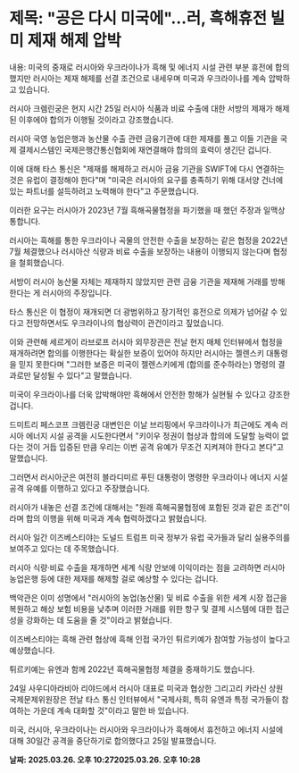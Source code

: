 # **제목: "공은 다시 미국에"…러, 흑해휴전 빌미 제재 해제 압박**

  내용: 미국의 중재로 러시아와 우크라이나가 흑해 및 에너지 시설 관련 부분 휴전에 합의했지만 러시아는 제재 해제를 선결 조건으로 내세우며 미국과 우크라이나를 계속 압박하고 있습니다.

러시아 크렘린궁은 현지 시간 25일 러시아 식품과 비료 수출에 대한 서방의 제재가 해제된 이후에야 합의가 이행될 것이라고 강조했습니다.

러시아 국영 농업은행과 농산물 수출 관련 금융기관에 대한 제재를 풀고 이들 기관을 국제 결제시스템인 국제은행간통신협회에 재연결해야 합의의 효력이 생긴단 겁니다.

이에 대해 타스 통신은 "제재를 해제하고 러시아 금융 기관을 SWIFT에 다시 연결하는 것은 유럽이 결정해야 한다"며 "미국은 러시아의 요구를 충족하기 위해 대서양 건너에 있는 파트너를 설득하려고 노력해야 한다"고 주문했습니다.

이러한 요구는 러시아가 2023년 7월 흑해곡물협정을 파기했을 때 했던 주장과 일맥상통합니다.

러시아는 흑해를 통한 우크라이나 곡물의 안전한 수출을 보장하는 같은 협정을 2022년 7월 체결했으나 러시아산 식량과 비료 수출을 보장하는 내용이 이행되지 않는다며 협정을 철회했습니다.

서방이 러시아 농산물 자체는 제재하지 않았지만 관련 금융 기관을 제재해 거래를 방해한다는 게 러시아의 주장입니다.

타스 통신은 이 협정이 재개되면 더 광범위하고 장기적인 휴전으로 의제가 넘어갈 수 있다고 전망하면서도 우크라이나의 협상력이 관건이라고 짚었습니다.

이와 관련해 세르게이 라브로프 러시아 외무장관은 전날 현지 매체 인터뷰에서 협정을 재개하려면 합의를 이행한다는 확실한 보증이 있어야 하지만 러시아는 젤렌스키 대통령을 믿지 못한다며 "그러한 보증은 미국이 젤렌스키에게 (합의를 준수하라는) 명령의 결과로만 달성될 수 있다"고 말했습니다.

미국이 우크라이나를 더욱 압박해야만 흑해에서 안전한 항해가 실현될 수 있다고 강조한 겁니다.

드미트리 페스코프 크렘린궁 대변인은 이날 브리핑에서 우크라이나가 최근에도 계속 러시아 에너지 시설 공격을 시도한다면서 "키이우 정권이 협상과 합의에 도달할 능력이 없다는 것이 거듭 입증된 만큼 우리는 이번 공격 유예가 무조건 지켜져야 한다고 본다"고 말했습니다.

그러면서 러시아군은 여전히 블라디미르 푸틴 대통령이 명령한 우크라이나 에너지 시설 공격 유예를 이행하고 있다고 주장했습니다.

러시아가 내놓은 선결 조건에 대해서는 "원래 흑해곡물협정에 포함된 것과 같은 조건"이라며 합의 이행을 위해 미국과 계속 협력하겠다고 밝혔습니다.

러시아 일간 이즈베스티야는 도널드 트럼프 미국 정부가 유럽 국가들과 달리 실용주의를 보여주고 있다는 데 주목했습니다.

러시아 식량·비료 수출을 재개하면 세계 식량 안보에 이익이라는 점을 고려하면 러시아 농업은행 등에 대한 제재를 해제할 걸로 예상할 수 있다는 겁니다.

백악관은 이미 성명에서 "러시아의 농업(농산물) 및 비료 수출을 위한 세계 시장 접근을 복원하고 해상 보험 비용을 낮추며 이러한 거래를 위한 항구 및 결제 시스템에 대한 접근성을 강화하는 데 도움을 줄 것"이라고 밝혔습니다.

이즈베스티야는 흑해 관련 협상에 흑해 인접 국가인 튀르키예가 참여할 가능성이 높다고 예상했습니다.

튀르키예는 유엔과 함께 2022년 흑해곡물협정 체결을 중재하기도 했습니다.

24일 사우디아라비아 리야드에서 러시아 대표로 미국과 협상한 그리고리 카라신 상원 국제문제위원장은 전날 타스 통신 인터뷰에서 "국제사회, 특히 유엔과 특정 국가들이 참여하는 가운데 계속 대화할 것"이라고 말한 바 있습니다.

미국, 러시아, 우크라이나는 러시아와 우크라이나가 흑해에서 휴전하고 에너지 시설에 대해 30일간 공격을 중단하기로 합의했다고 25일 발표했습니다.

  **날짜: 2025.03.26. 오후 10:272025.03.26. 오후 10:28**
